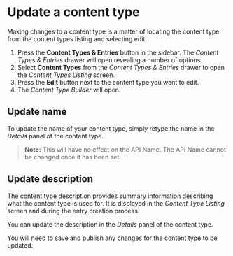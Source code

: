# Update a content type
Making changes to a content type is a matter of locating the content type from the content types listing and selecting edit.

1. Press the **Content Types & Entries** button in the sidebar. The *Content Types & Entries* drawer will open revealing a number of options.
2. Select **Content Types** from the *Content Types & Entries* drawer to open the *Content Types Listing* screen.
3. Press the **Edit** button next to the content type you want to edit.
4. The *Content Type Builder* will open.

## Update name
To update the name of your content type, simply retype the name in the *Details* panel of the content type.

> **Note:** This will have no effect on the API Name. The API Name cannot be changed once it has been set.

## Update description
The content type description provides summary information describing what the content type is used for. It is displayed in the *Content Type Listing* screen and during the entry creation process.

You can update the description in the *Details* panel of the content type.

You will need to save and publish any changes for the content type to be updated.
